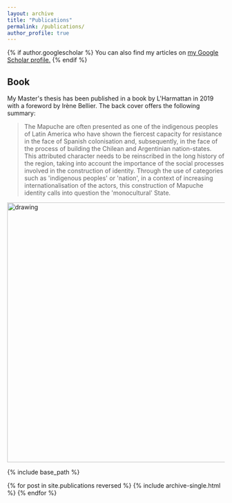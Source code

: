 ```yaml
---
layout: archive
title: "Publications"
permalink: /publications/
author_profile: true
---
```


{% if author.googlescholar %}
  You can also find my articles on <u><a href="{{author.googlescholar}}">my Google Scholar profile</a>.</u>
{% endif %}

<script src="https://bibbase.org/show?bib=https%3A%2F%2Fbibbase.org%2Fzotero-mypublications%2Fpablobarnierkhawam&jsonp=1"></script>

## Book

My Master's thesis has been published in a book by L'Harmattan in 2019 with a foreword by Irène Bellier. The back cover offers the following summary:

> The Mapuche are often presented as one of the indigenous peoples of Latin America who have shown the fiercest capacity for resistance in the face of Spanish colonisation and, subsequently, in the face of the process of building the Chilean and Argentinian nation-states. This attributed character needs to be reinscribed in the long history of the region, taking into account the importance of the social processes involved in the construction of identity. Through the use of categories such as 'indigenous peoples' or 'nation', in a context of increasing internationalisation of the actors, this construction of Mapuche identity calls into question the 'monocultural' State.

<img src="https://www.editions-harmattan.fr/catalogue/couv/9782343175713r.jpg" alt="drawing" width="600"/>

{% include base_path %}

{% for post in site.publications reversed %}
  {% include archive-single.html %}
{% endfor %}
